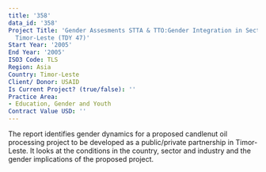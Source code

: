 ```yaml
---
title: '358'
data_id: '358'
Project Title: 'Gender Assesments STTA & TTO:Gender Integration in Sectoral Activities:
  Timor-Leste (TDY 47)'
Start Year: '2005'
End Year: '2005'
ISO3 Code: TLS
Region: Asia
Country: Timor-Leste
Client/ Donor: USAID
Is Current Project? (true/false): ''
Practice Area:
- Education, Gender and Youth
Contract Value USD: ''
---
```


The report identifies gender dynamics for a proposed candlenut oil processing project to be developed as a public/private partnership in Timor-Leste. It looks at the conditions in the country, sector and industry and the gender implications of the proposed project.